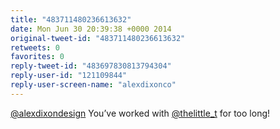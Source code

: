 ```yaml
---
title: "483711480236613632"
date: Mon Jun 30 20:39:38 +0000 2014
original-tweet-id: "483711480236613632"
retweets: 0
favorites: 0
reply-tweet-id: "483697830813794304"
reply-user-id: "121109844"
reply-user-screen-name: "alexdixonco"
---
```

<a href="https://twitter.com/alexdixondesign">@alexdixondesign</a> You’ve worked with <a href="https://twitter.com/thelittle_t">@thelittle_t</a>  for too long!
